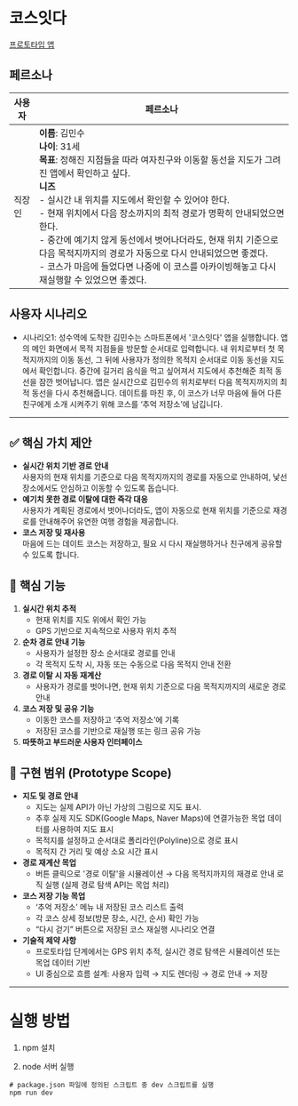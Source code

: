 # 코스잇다

[프로토타입 앱](https://courseitda-date-route.lovable.app)


## 페르소나

| 사용자 | 페르소나                                                                                                                                                                                                                                                                                                                      |
| --- | ------------------------------------------------------------------------------------------------------------------------------------------------------------------------------------------------------------------------------------------------------------------------------------------------------------------------- |
| 직장인 | **이름**: 김민수  <br>**나이**: 31세 <br>**목표**: 정해진 지점들을 따라 여자친구와 이동할 동선을 지도가 그려진 앱에서 확인하고 싶다.<br>**니즈**<br>  - 실시간 내 위치를 지도에서 확인할 수 있어야 한다.<br>  - 현재 위치에서 다음 장소까지의 최적 경로가 명확히 안내되었으면 한다.<br>  - 중간에 예기치 않게 동선에서 벗어나더라도, 현재 위치 기준으로 다음 목적지까지의 경로가 자동으로 다시 안내되었으면 좋겠다.<br>  - 코스가 마음에 들었다면 나중에 이 코스를 아카이빙해놓고 다시 재실행할 수 있었으면 좋겠다. |

## 사용자 시나리오
- 시나리오1: 성수역에 도착한 김민수는 스마트폰에서 '코스잇다' 앱을 실행합니다. 앱의 메인 화면에서 목적 지점들을 방문할 순서대로 입력합니다. 내 위치로부터 첫 목적지까지의 이동 동선, 그 뒤에 사용자가 정의한 목적지 순서대로 이동 동선을 지도에서 확인합니다. 중간에 길거리 음식을 먹고 싶어져서 지도에서 추천해준 최적 동선을 잠깐 벗어납니다. 앱은 실시간으로 김민수의 위치로부터 다음 목적지까지의 최적 동선을 다시 추천해줍니다. 데이트를 마친 후, 이 코스가 너무 마음에 들어 다른 친구에게 소개 시켜주기 위해 코스를  ‘추억 저장소’에 남깁니다.

---
## ✅ 핵심 가치 제안
- **실시간 위치 기반 경로 안내**  
    사용자의 현재 위치를 기준으로 다음 목적지까지의 경로를 자동으로 안내하여, 낯선 장소에서도 안심하고 이동할 수 있도록 돕습니다.    
- **예기치 못한 경로 이탈에 대한 즉각 대응**  
    사용자가 계획된 경로에서 벗어나더라도, 앱이 자동으로 현재 위치를 기준으로 재경로를 안내해주어 유연한 여행 경험을 제공합니다.
- **코스 저장 및 재사용**  
    마음에 드는 데이트 코스는 저장하고, 필요 시 다시 재실행하거나 친구에게 공유할 수 있도록 합니다.

## 🌟 핵심 기능
1. **실시간 위치 추적**
    - 현재 위치를 지도 위에서 확인 가능
    - GPS 기반으로 지속적으로 사용자 위치 추적
2. **순차 경로 안내 기능**
    - 사용자가 설정한 장소 순서대로 경로를 안내
    - 각 목적지 도착 시, 자동 또는 수동으로 다음 목적지 안내 전환
3. **경로 이탈 시 자동 재계산**
    - 사용자가 경로를 벗어나면, 현재 위치 기준으로 다음 목적지까지의 새로운 경로 안내
4. **코스 저장 및 공유 기능**
    - 이동한 코스를 저장하고 ‘추억 저장소’에 기록
    - 저장된 코스를 기반으로 재실행 또는 링크 공유 가능
5. **따뜻하고 부드러운 사용자 인터페이스**

## 🔧 구현 범위 (Prototype Scope)
- **지도 및 경로 안내**
    - 지도는 실제 API가 아닌 가상의 그림으로 지도 표시.
    - 추후 실제 지도 SDK(Google Maps, Naver Maps)에 연결가능한 목업 데이터를 사용하여 지도 표시
    - 목적지를 설정하고 순서대로 폴리라인(Polyline)으로 경로 표시
    - 목적지 간 거리 및 예상 소요 시간 표시
- **경로 재계산 목업**
    - 버튼 클릭으로 '경로 이탈'을 시뮬레이션 → 다음 목적지까지의 재경로 안내 로직 실행 (실제 경로 탐색 API는 목업 처리)
- **코스 저장 기능 목업**
    - ‘추억 저장소’ 메뉴 내 저장된 코스 리스트 출력
    - 각 코스 상세 정보(방문 장소, 시간, 순서) 확인 가능
    - “다시 걷기” 버튼으로 저장된 코스 재실행 시나리오 연결
- **기술적 제약 사항**
    - 프로토타입 단계에서는 GPS 위치 추적, 실시간 경로 탐색은 시뮬레이션 또는 목업 데이터 기반
    - UI 중심으로 흐름 설계: 사용자 입력 → 지도 렌더링 → 경로 안내 → 저장

---

# 실행 방법

1. npm 설치

2. node 서버 실행
```shell
# package.json 파일에 정의된 스크립트 중 dev 스크립트를 실행
npm run dev
```

